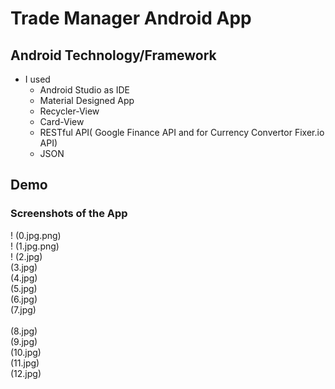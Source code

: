 # Trade Manager Android App

## Android Technology/Framework
+ I used
	* Android Studio as IDE
	* Material Designed App
	* Recycler-View
	* Card-View
	* RESTful API( Google Finance API and for Currency Convertor Fixer.io API)
	* JSON
	
## Demo
### Screenshots of the App	
! (0.jpg.png) </br>
! (1.jpg.png) </br>
! (2.jpg) </br>
(3.jpg) </br>
(4.jpg) </br>
(5.jpg) </br>
(6.jpg) </br>
(7.jpg) </br>	
(8.jpg) </br>
(9.jpg) </br>
(10.jpg) </br>
(11.jpg) </br>
(12.jpg) </br>